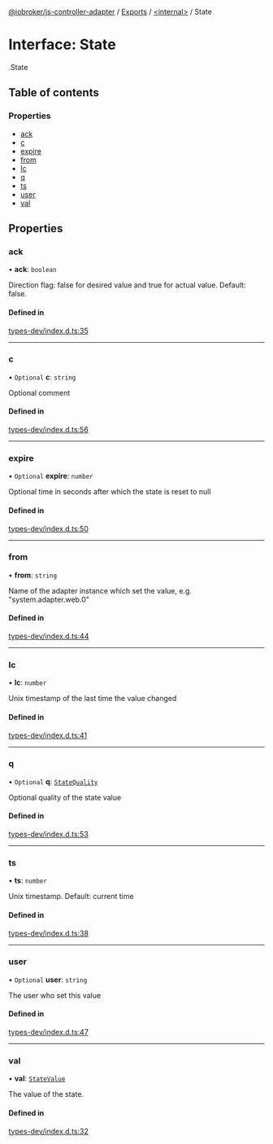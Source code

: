 [@iobroker/js-controller-adapter](../README.md) / [Exports](../modules.md) / [<internal\>](../modules/internal_.md) / State

# Interface: State

[<internal>](../modules/internal_.md).State

## Table of contents

### Properties

- [ack](internal_.State.md#ack)
- [c](internal_.State.md#c)
- [expire](internal_.State.md#expire)
- [from](internal_.State.md#from)
- [lc](internal_.State.md#lc)
- [q](internal_.State.md#q)
- [ts](internal_.State.md#ts)
- [user](internal_.State.md#user)
- [val](internal_.State.md#val)

## Properties

### ack

• **ack**: `boolean`

Direction flag: false for desired value and true for actual value. Default: false.

#### Defined in

[types-dev/index.d.ts:35](https://github.com/ioBroker/ioBroker.js-controller/blob/c507341d/packages/types-dev/index.d.ts#L35)

___

### c

• `Optional` **c**: `string`

Optional comment

#### Defined in

[types-dev/index.d.ts:56](https://github.com/ioBroker/ioBroker.js-controller/blob/c507341d/packages/types-dev/index.d.ts#L56)

___

### expire

• `Optional` **expire**: `number`

Optional time in seconds after which the state is reset to null

#### Defined in

[types-dev/index.d.ts:50](https://github.com/ioBroker/ioBroker.js-controller/blob/c507341d/packages/types-dev/index.d.ts#L50)

___

### from

• **from**: `string`

Name of the adapter instance which set the value, e.g. "system.adapter.web.0"

#### Defined in

[types-dev/index.d.ts:44](https://github.com/ioBroker/ioBroker.js-controller/blob/c507341d/packages/types-dev/index.d.ts#L44)

___

### lc

• **lc**: `number`

Unix timestamp of the last time the value changed

#### Defined in

[types-dev/index.d.ts:41](https://github.com/ioBroker/ioBroker.js-controller/blob/c507341d/packages/types-dev/index.d.ts#L41)

___

### q

• `Optional` **q**: [`StateQuality`](../enums/internal_.StateQuality.md)

Optional quality of the state value

#### Defined in

[types-dev/index.d.ts:53](https://github.com/ioBroker/ioBroker.js-controller/blob/c507341d/packages/types-dev/index.d.ts#L53)

___

### ts

• **ts**: `number`

Unix timestamp. Default: current time

#### Defined in

[types-dev/index.d.ts:38](https://github.com/ioBroker/ioBroker.js-controller/blob/c507341d/packages/types-dev/index.d.ts#L38)

___

### user

• `Optional` **user**: `string`

The user who set this value

#### Defined in

[types-dev/index.d.ts:47](https://github.com/ioBroker/ioBroker.js-controller/blob/c507341d/packages/types-dev/index.d.ts#L47)

___

### val

• **val**: [`StateValue`](../modules/internal_.md#statevalue)

The value of the state.

#### Defined in

[types-dev/index.d.ts:32](https://github.com/ioBroker/ioBroker.js-controller/blob/c507341d/packages/types-dev/index.d.ts#L32)
